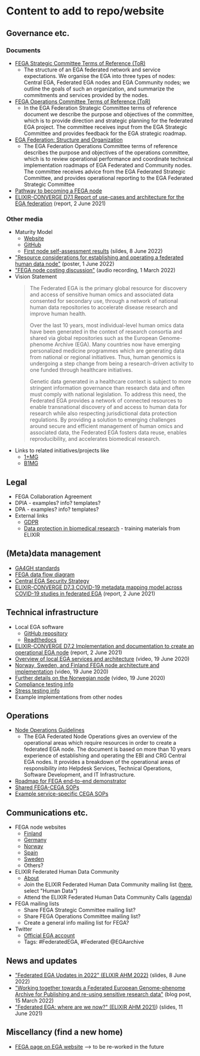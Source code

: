 # Content to add to repo/website

## Governance etc.

### Documents

- [FEGA Strategic Committee Terms of Reference (ToR)](https://ega-archive.org/files/ToR-Federated-EGA-Strategic-Committee-v1.1.pdf)
  - The structure of an EGA federated network and service expectations. We organise the EGA into three types of nodes: Central EGA, Federated EGA nodes and EGA Community nodes; we outline the goals of such an organization, and summarize the commitments and services provided by the nodes.
- [FEGA Operations Committee Terms of Reference (ToR)](https://ega-archive.org/files/ToR-Federated-EGA-Operations-Committee-v1.1.pdf)
  - In the EGA Federation Strategic Committee terms of reference document we describe the purpose and objectives of the committee, which is to provide direction and strategic planning for the federated EGA project. The committee receives input from the EGA Strategic Committee and provides feedback for the EGA strategic roadmap.
- [EGA Federation: Structure and Organization](https://ega-archive.org/files/EGA-Federation-Structure-v1.1.pdf)
  - The EGA Federation Operations Committee terms of reference describes the purpose and objectives of the operations committee, which is to review operational performance and coordinate technical implementation roadmaps of EGA Federated and Community nodes. The committee receives advice from the EGA Federated Strategic Committee, and provides operational reporting to the EGA Federated Strategic Committee
- [Pathway to becoming a FEGA node](TBD)
- [ELIXIR-CONVERGE D7.1 Report of use-cases and architecture for the EGA federation](https://zenodo.org/record/4893063) (report, 2 June 2021)

### Other media

- Maturity Model
  - [Website](https://inab.github.io/fega-mm/)
  - [GitHub](https://github.com/inab/fega-mm) 
  - [First node self-assessment results](https://docs.google.com/presentation/d/1asFVR4a-luoh7jdQJcp3A2RP0-druX1LaXPk-r7FVsY/edit#slide=id.g121731fd043_2_86) (sildes, 8 June 2022)
- ["Resource considerations for establishing and operating a federated human data node"](https://doi.org/10.7490/f1000research.1118967.1) (poster, 1 June 2022)
- ["FEGA node costing discussion"](https://drive.google.com/file/d/1XjPH3sI69Hqcz7fXO1B_ThWYTayien8l/view?usp=sharing) (audio recording, 1 March 2022)
- Vision Statement
  > The Federated EGA is the primary global resource for discovery and access of sensitive human omics and associated data consented for secondary use, through a network of national human data repositories to accelerate disease research and improve human health.
  > 
  > Over the last 10 years, most individual-level human omics data have been generated in the context of research consortia and shared via global repositories such as the European Genome-phenome Archive (EGA). Many countries now have emerging personalized medicine programmes which are generating data from national or regional initiatives. Thus, human genomics is undergoing a step change from being a research-driven activity to one funded through healthcare initiatives.
  >
  > Genetic data generated in a healthcare context is subject to more stringent information governance than research data and often must comply with national legislation. To address this need, the Federated EGA provides a network of connected resources to enable transnational discovery of and access to human data for research while also respecting jurisdictional data protection regulations. By providing a solution to emerging challenges around secure and efficient management of human omics and associated data, the Federated EGA fosters data reuse, enables reproducibility, and accelerates biomedical research.
- Links to related initiatives/projects like
  - [1+MG](https://digital-strategy.ec.europa.eu/en/policies/1-million-genomes#:~:text=The%20'1%2B%20Million%20Genomes',healthcare%20and%20health%20policy%20making.)
  - [B1MG](https://b1mg-project.eu/)

## Legal

- FEGA Collaboration Agreement
- DPIA - examples? info? templates?
- DPA - examples? info? templates?
- External links
  - [GDPR](https://gdpr-info.eu/)
  - [Data protection in biomedical research](https://zenodo.org/record/5078280#.YrxoEOxKjjD) - training materials from ELIXIR

## (Meta)data management

- [GA4GH standards](https://ega-archive.org/ga4gh)
- [FEGA data flow diagram](https://docs.google.com/presentation/d/1IrU5jPJpGQ7n-WH-7WvJZjjH03ww9LfFMLK1kTBeAco/edit#slide=id.gcf2c0c3039_0_126)
- [Central EGA Security Strategy](https://ega-archive.org/files/European_Genome_phenome_Archive_Security_Overview.pdf)
- [ELIXIR-CONVERGE D7.3 COVID-19 metadata mapping model across COVID-19 studies in federated EGA](https://zenodo.org/record/4893222) (report, 2 June 2021)

## Technical infrastructure

- Local EGA software
  - [GitHub repository](https://github.com/EGA-archive/LocalEGA)
  - [Readthedocs](https://localega.readthedocs.io/)
- [ELIXIR-CONVERGE D7.2 Implementation and documentation to create an operational EGA node](https://zenodo.org/record/4893191) (report, 2 June 2021)
- [Overview of local EGA services and architecture](https://www.youtube.com/watch?v=k9R8W3V3ugU) (video, 19 June 2020)
- [Norway, Sweden, and Finland FEGA node architecture and implementation](https://www.youtube.com/watch?v=eEoKmMKGCc4) (video, 19 June 2020)
- [Further details on the Norwegian node](https://www.youtube.com/watch?v=DSd_UJyqoGU) (video, 19 June 2020)
- [Compliance testing info](TBD)
- [Stress testing info](TBD)
- Example implementations from other nodes

## Operations

- [Node Operations Guidelines](https://ega-archive.org/files/EGA-Node-Operations-v2.pdf)
  - The EGA Federated Node Operations gives an overview of the operational areas which require resources in order to create a federated EGA node. The document is based on more than 10 years experience of establishing and operating the EBI and CRG Central EGA nodes. It provides a breakdown of the operational areas of responsibility into Helpdesk Services, Technical Operations, Software Development, and IT Infrastructure.
- [Roadmap for FEGA end-to-end demonstrator](https://docs.google.com/document/d/1m7WDC112e73Kw79baZcsRsQOkAAGKtp_AiqJRhrgtUk/edit?usp=sharing)
- [Shared FEGA-CEGA SOPs](https://drive.google.com/drive/folders/14yFvXOxRyGl-ENogIB5TdogIUdL-gmfk?usp=sharing)
- [Example service-specific CEGA SOPs](TBD)

## Communications etc.

- FEGA node websites
  - [Finland](https://research.csc.fi/-/fega)
  - [Germany](https://www.ghga.de/)
  - [Norway](https://ega.elixir.no/)
  - [Spain](https://fega-test.bsc.es/docs/)
  - [Sweden](https://nbis.se/infrastructure/sensitive-data-archive.html)
  - Others?
- ELIXIR Federated Human Data Community
  - [About](https://elixir-europe.org/communities/human-data)
  - Join the ELIXIR Federated Human Data Community mailing list ([here](https://elixir-europe.org/intranet/join-groups), select "Human Data")
  - Attend the ELIXIR Federated Human Data Community Calls ([agenda](https://docs.google.com/document/d/10OwVvHbJ7i1gI1Iw4zmVsOs8kDrG077Y52juehiFcmU/edit))
- FEGA mailing lists
  - Share FEGA Strategic Committee mailing list?
  - Share FEGA Operations Committee mailing list?
  - Create a general info mailing list for FEGA?
- Twitter
  - [Official EGA account](https://twitter.com/EGAarchive)
  - Tags: #FederatedEGA, #Federated @EGAarchive 

## News and updates
- ["Federated EGA Updates in 2022" (ELIXIR AHM 2022)](https://doi.org/10.7490/f1000research.1118988.1) (slides, 8 June 2022)
- ["Working together towards a Federated European Genome-phenome Archive for Publishing and re-using sensitive research data"](https://www.csc.fi/-/working-together-towards-a-federated-european-genome-phenome-archive) (blog post, 15 March 2022)
- ["Federated EGA: where are we now?" (ELIXIR AHM 2021)](https://doi.org/10.7490/f1000research.1119006.1)) (slides, 11 June 2021)

## Miscellancy (find a new home)

- [FEGA page on EGA website](https://ega-archive.org/federated) --> to be re-worked in the future
